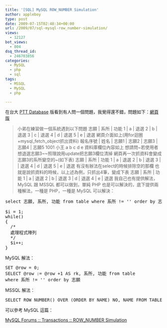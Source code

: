 ```yaml
---
title: '[SQL] MySQL ROW_NUMBER Simulation'
author: appleboy
type: post
date: 2009-07-15T02:48:34+00:00
url: /2009/07/sql-mysql-row_number-simulation/
views:
  - 12127
bot_views:
  - 804
dsq_thread_id:
  - 246703856
categories:
  - MySQL
  - php
  - sql
tags:
  - MSSQL
  - MySQL
  - php

---
```

在台大 [PTT Database][1] 版看到有人問一個問題，我覺得還不錯，問題如下：[網頁版][2] 

> 小弟在練習做一個系統遇到以下問題 志願 | 系所 | 功能 1 | a | 退選 2 | b | 退選 3 | c | 退選 4 | d | 退選 5 | e | 退選 網頁介面如上(用for迴圈+mysql\_fetch\_object抓出資料) 報名序號 | 姓名 | 志願1 | 志願2 | 志願3 | 志願4 | 志願5 1001 小王 a b c d e 資料庫欄位內容如上 想請問~若使用者想退選志願3~~照理說用update把志願3欄位清掉 網頁再一次抓資料會變成志願3的系所變空的~(如下表) 志願 | 系所 | 功能 1 | a | 退選 2 | b | 退選 3 | | 退選 4 | d | 退選 5 | e | 退選 有沒有辦法在select的時候排除空的那欄 也就是說抓資料的時候，以上述為例，只抓出4筆，變成下表 志願 | 系所 | 功能 1 | a | 退選 2 | b | 退選 3 | d | 退選 4 | e | 退選<!--more--> 我自己也有提供解法，MySQL 跟 MSSQL 都可以做到，單純 PHP 也是可以解決的，底下提供兩種解法，一種是 PHP，一種是 MySQL 可以解決： 

<pre class="brush: php; title: ; notranslate" title="">select 志願, 系所, 功能 from table where 系所 != '' order by 志願

$i = 1;
while()
{
  /*
  處理程式陣列
  */
  $i++;
}</pre> MySQL 解法： 

<pre class="brush: sql; title: ; notranslate" title="">SET @row = 0;
SELECT @row := @row +1 AS rk, 系所, 功能 from table
where 系所 != '' order by 志願</pre> MSSQL 解法： 

<pre class="brush: sql; title: ; notranslate" title="">SELECT ROW_NUMBER() OVER (ORDER BY NAME) NO, NAME FROM TABLE</pre> 可以參考 MySQL 這篇：

[MySQL Forums :: Transactions :: ROW_NUMBER Simulation][3]

 [1]: http://www.ptt.cc/bbs/Database/index.html
 [2]: http://www.ptt.cc/bbs/Database/M.1247394036.A.A50.html
 [3]: http://forums.mysql.com/read.php?97,162926,162926
